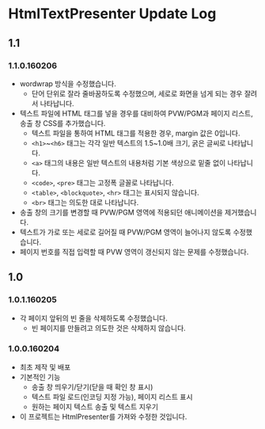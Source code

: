 # HtmlTextPresenter Update Log

## 1.1

### 1.1.0.160206
- wordwrap 방식을 수정했습니다.
  - 단어 단위로 잘라 줄바꿈하도록 수정했으며, 세로로 화면을 넘게 되는 경우 잘려서 나타납니다.
- 텍스트 파일에 HTML 태그를 넣을 경우를 대비하여 PVW/PGM과 페이지 리스트, 송출 창 CSS를 추가했습니다.
  - 텍스트 파일을 통하여 HTML 태그를 적용한 경우, margin 값은 0입니다.
  - `<h1>`~`<h6>` 태그는 각각 일반 텍스트의 1.5~1.0배 크기, 굵은 글씨로 나타납니다.
  - `<a>` 태그의 내용은 일반 텍스트의 내용처럼 기본 색상으로 밑줄 없이 나타납니다.
  - `<code>`, `<pre>` 태그는 고정폭 글꼴로 나타납니다.
  - `<table>`, `<blockquote>`, `<hr>` 태그는 표시되지 않습니다.
  - `<br>` 태그는 의도한 대로 나타납니다.
- 송출 창의 크기를 변경할 때 PVW/PGM 영역에 적용되던 애니메이션을 제거했습니다.
- 텍스트가 가로 또는 세로로 길어질 때 PVW/PGM 영역이 늘어나지 않도록 수정했습니다.
- 페이지 번호를 직접 입력할 때 PVW 영역이 갱신되지 않는 문제를 수정했습니다.

## 1.0

### 1.0.1.160205
- 각 페이지 앞뒤의 빈 줄을 삭제하도록 수정했습니다.
  - 빈 페이지를 만들려고 의도한 것은 삭제하지 않습니다.

### 1.0.0.160204
- 최초 제작 및 배포
- 기본적인 기능
  - 송출 창 띄우기/닫기(닫을 때 확인 창 표시)
  - 텍스트 파일 로드(인코딩 지정 가능), 페이지 리스트 표시
  - 원하는 페이지 텍스트 송출 및 텍스트 지우기
- 이 프로젝트는 HtmlPresenter를 가져와 수정한 것입니다.
